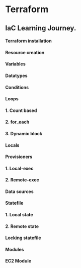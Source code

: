 # Terraform
## IaC Learning Journey.
#### Terraform installation
#### Resource creation
#### Variables
#### Datatypes
#### Conditions
#### Loops
####  1. Count based
####  2. for_each
####  3. Dynamic block
#### Locals
#### Provisioners
####  1. Local-exec
####  2. Remote-exec
#### Data sources
#### Statefile
####  1. Local state
####  2. Remote state
#### Locking statefile
#### Modules
#### EC2 Module